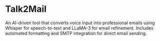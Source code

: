 # Talk2Mail
An AI-driven tool that converts voice input into professional emails using Whisper for speech-to-text and LLaMA-3 for email refinement. Includes automated formatting and SMTP integration for direct email sending.
